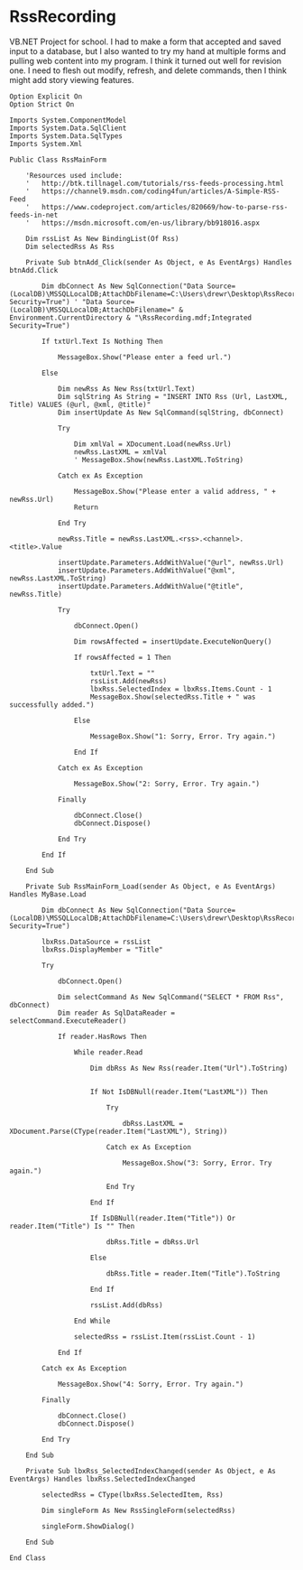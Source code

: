 # RssRecording
VB.NET Project for school. I had to make a form that accepted and saved input to a database, but I also wanted to try my hand at multiple forms and pulling web content into my program. I think it turned out well for revision one. I need to flesh out modify, refresh, and delete commands, then I think might add story viewing features.


    Option Explicit On
    Option Strict On

    Imports System.ComponentModel
    Imports System.Data.SqlClient
    Imports System.Data.SqlTypes
    Imports System.Xml

    Public Class RssMainForm

        'Resources used include:
        '   http://btk.tillnagel.com/tutorials/rss-feeds-processing.html
        '   https://channel9.msdn.com/coding4fun/articles/A-Simple-RSS-Feed
        '   https://www.codeproject.com/articles/820669/how-to-parse-rss-feeds-in-net
        '   https://msdn.microsoft.com/en-us/library/bb918016.aspx

        Dim rssList As New BindingList(Of Rss)
        Dim selectedRss As Rss

        Private Sub btnAdd_Click(sender As Object, e As EventArgs) Handles btnAdd.Click

            Dim dbConnect As New SqlConnection("Data Source=(LocalDB)\MSSQLLocalDB;AttachDbFilename=C:\Users\drewr\Desktop\RssRecording\RssRecording\RssRecording.mdf;Integrated Security=True") ' "Data Source=(LocalDB)\MSSQLLocalDB;AttachDbFilename=" & Environment.CurrentDirectory & "\RssRecording.mdf;Integrated Security=True")

            If txtUrl.Text Is Nothing Then

                MessageBox.Show("Please enter a feed url.")

            Else

                Dim newRss As New Rss(txtUrl.Text)
                Dim sqlString As String = "INSERT INTO Rss (Url, LastXML, Title) VALUES (@url, @xml, @title)"
                Dim insertUpdate As New SqlCommand(sqlString, dbConnect)

                Try

                    Dim xmlVal = XDocument.Load(newRss.Url)
                    newRss.LastXML = xmlVal
                    ' MessageBox.Show(newRss.LastXML.ToString)

                Catch ex As Exception

                    MessageBox.Show("Please enter a valid address, " + newRss.Url)
                    Return

                End Try

                newRss.Title = newRss.LastXML.<rss>.<channel>.<title>.Value

                insertUpdate.Parameters.AddWithValue("@url", newRss.Url)
                insertUpdate.Parameters.AddWithValue("@xml", newRss.LastXML.ToString)
                insertUpdate.Parameters.AddWithValue("@title", newRss.Title)

                Try

                    dbConnect.Open()

                    Dim rowsAffected = insertUpdate.ExecuteNonQuery()

                    If rowsAffected = 1 Then

                        txtUrl.Text = ""
                        rssList.Add(newRss)
                        lbxRss.SelectedIndex = lbxRss.Items.Count - 1
                        MessageBox.Show(selectedRss.Title + " was successfully added.")

                    Else

                        MessageBox.Show("1: Sorry, Error. Try again.")

                    End If

                Catch ex As Exception

                    MessageBox.Show("2: Sorry, Error. Try again.")

                Finally

                    dbConnect.Close()
                    dbConnect.Dispose()

                End Try

            End If

        End Sub

        Private Sub RssMainForm_Load(sender As Object, e As EventArgs) Handles MyBase.Load

            Dim dbConnect As New SqlConnection("Data Source=(LocalDB)\MSSQLLocalDB;AttachDbFilename=C:\Users\drewr\Desktop\RssRecording\RssRecording\RssRecording.mdf;Integrated Security=True")

            lbxRss.DataSource = rssList
            lbxRss.DisplayMember = "Title"

            Try

                dbConnect.Open()

                Dim selectCommand As New SqlCommand("SELECT * FROM Rss", dbConnect)
                Dim reader As SqlDataReader = selectCommand.ExecuteReader()

                If reader.HasRows Then

                    While reader.Read

                        Dim dbRss As New Rss(reader.Item("Url").ToString)


                        If Not IsDBNull(reader.Item("LastXML")) Then

                            Try

                                dbRss.LastXML = XDocument.Parse(CType(reader.Item("LastXML"), String))

                            Catch ex As Exception

                                MessageBox.Show("3: Sorry, Error. Try again.")

                            End Try

                        End If

                        If IsDBNull(reader.Item("Title")) Or reader.Item("Title") Is "" Then

                            dbRss.Title = dbRss.Url

                        Else

                            dbRss.Title = reader.Item("Title").ToString

                        End If

                        rssList.Add(dbRss)

                    End While

                    selectedRss = rssList.Item(rssList.Count - 1)

                End If

            Catch ex As Exception

                MessageBox.Show("4: Sorry, Error. Try again.")

            Finally

                dbConnect.Close()
                dbConnect.Dispose()

            End Try

        End Sub

        Private Sub lbxRss_SelectedIndexChanged(sender As Object, e As EventArgs) Handles lbxRss.SelectedIndexChanged

            selectedRss = CType(lbxRss.SelectedItem, Rss)

            Dim singleForm As New RssSingleForm(selectedRss)

            singleForm.ShowDialog()

        End Sub

    End Class
